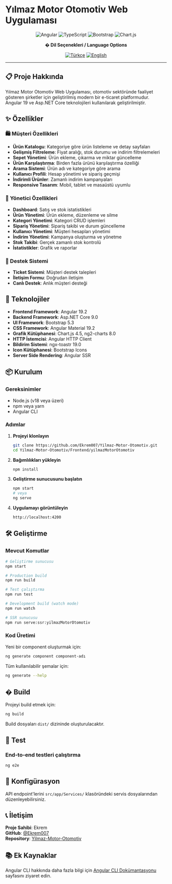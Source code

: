 # Yılmaz Motor Otomotiv Web Uygulaması

<div align="center">
  <img src="https://img.shields.io/badge/Angular-19.2-DD0031?style=for-the-badge&logo=angular&logoColor=white" alt="Angular">
  <img src="https://img.shields.io/badge/TypeScript-5.7-3178C6?style=for-the-badge&logo=typescript&logoColor=white" alt="TypeScript">
  <img src="https://img.shields.io/badge/Bootstrap-5.3-7952B3?style=for-the-badge&logo=bootstrap&logoColor=white" alt="Bootstrap">
  <img src="https://img.shields.io/badge/Chart.js-4.5-FF6384?style=for-the-badge&logo=chart.js&logoColor=white" alt="Chart.js">
</div>

<div align="center">
  
  **� Dil Seçenekleri / Language Options**
  
  [![Türkçe](https://img.shields.io/badge/Türkçe-README-blue?style=for-the-badge)](README.md) 
  [![English](https://img.shields.io/badge/English-README-red?style=for-the-badge)](README.en.md)
  
</div>

---

## 📋 Proje Hakkında

Yılmaz Motor Otomotiv Web Uygulaması, otomotiv sektöründe faaliyet gösteren şirketler için geliştirilmiş modern bir e-ticaret platformudur. Angular 19 ve Asp.NET Core teknolojileri kullanılarak geliştirilmiştir.

## ✨ Özellikler

### 🛍️ Müşteri Özellikleri
- **Ürün Katalogu**: Kategoriye göre ürün listeleme ve detay sayfaları
- **Gelişmiş Filtreleme**: Fiyat aralığı, stok durumu ve indirim filtrelemeleri
- **Sepet Yönetimi**: Ürün ekleme, çıkarma ve miktar güncelleme
- **Ürün Karşılaştırma**: Birden fazla ürünü karşılaştırma özelliği
- **Arama Sistemi**: Ürün adı ve kategoriye göre arama
- **Kullanıcı Profili**: Hesap yönetimi ve sipariş geçmişi
- **İndirimli Ürünler**: Zamanlı indirim kampanyaları
- **Responsive Tasarım**: Mobil, tablet ve masaüstü uyumlu

### 🔐 Yönetici Özellikleri
- **Dashboard**: Satış ve stok istatistikleri
- **Ürün Yönetimi**: Ürün ekleme, düzenleme ve silme
- **Kategori Yönetimi**: Kategori CRUD işlemleri
- **Sipariş Yönetimi**: Sipariş takibi ve durum güncelleme
- **Kullanıcı Yönetimi**: Müşteri hesapları yönetimi
- **İndirim Yönetimi**: Kampanya oluşturma ve yönetme
- **Stok Takibi**: Gerçek zamanlı stok kontrolü
- **İstatistikler**: Grafik ve raporlar

### 🎫 Destek Sistemi
- **Ticket Sistemi**: Müşteri destek talepleri
- **İletişim Formu**: Doğrudan iletişim
- **Canlı Destek**: Anlık müşteri desteği

## 🚀 Teknolojiler

- **Frontend Framework**: Angular 19.2
- **Backend Framework**: Asp.NET Core 9.0
- **UI Framework**: Bootstrap 5.3
- **CSS Framework**: Angular Material 19.2
- **Grafik Kütüphanesi**: Chart.js 4.5, ng2-charts 8.0
- **HTTP İstemcisi**: Angular HTTP Client
- **Bildirim Sistemi**: ngx-toastr 19.0
- **Icon Kütüphanesi**: Bootstrap Icons
- **Server Side Rendering**: Angular SSR

## 📦 Kurulum

### Gereksinimler
- Node.js (v18 veya üzeri)
- npm veya yarn
- Angular CLI

### Adımlar

1. **Projeyi klonlayın**
   ```bash
   git clone https://github.com/Ekrem007/Yilmaz-Motor-Otomotiv.git
   cd Yilmaz-Motor-Otomotiv/Frontend/yilmazMotorOtomotiv
   ```

2. **Bağımlılıkları yükleyin**
   ```bash
   npm install
   ```

3. **Geliştirme sunucusunu başlatın**
   ```bash
   npm start
   # veya
   ng serve
   ```

4. **Uygulamayı görüntüleyin**
   ```
   http://localhost:4200
   ```

## 🛠️ Geliştirme

### Mevcut Komutlar

```bash
# Geliştirme sunucusu
npm start

# Production build
npm run build

# Test çalıştırma
npm run test

# Development build (watch mode)
npm run watch

# SSR sunucusu
npm run serve:ssr:yilmazMotorOtomotiv
```

### Kod Üretimi

Yeni bir component oluşturmak için:

```bash
ng generate component component-adı
```

Tüm kullanılabilir şemalar için:

```bash
ng generate --help
```

## �️ Build

Projeyi build etmek için:

```bash
ng build
```

Build dosyaları `dist/` dizininde oluşturulacaktır.

## 🧪 Test

### End-to-end testleri çalıştırma

```bash
ng e2e
```

## 🔧 Konfigürasyon

API endpoint'lerini `src/app/Services/` klasöründeki servis dosyalarından düzenleyebilirsiniz.

## 📞 İletişim

**Proje Sahibi**: Ekrem  
**GitHub**: [@Ekrem007](https://github.com/Ekrem007)  
**Repository**: [Yilmaz-Motor-Otomotiv](https://github.com/Ekrem007/Yilmaz-Motor-Otomotiv)

## 📚 Ek Kaynaklar

Angular CLI hakkında daha fazla bilgi için [Angular CLI Dokümantasyonu](https://angular.dev/tools/cli) sayfasını ziyaret edin.
